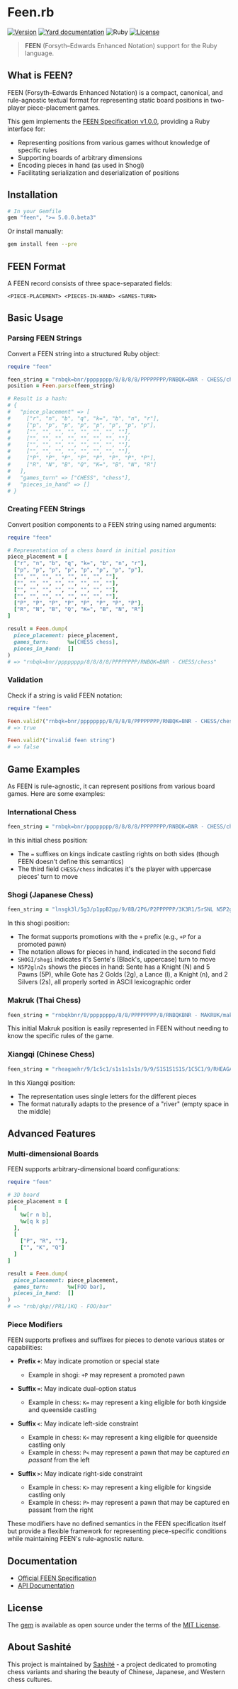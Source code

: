 # Feen.rb

[![Version](https://img.shields.io/github/v/tag/sashite/feen.rb?label=Version&logo=github)](https://github.com/sashite/feen.rb/tags)
[![Yard documentation](https://img.shields.io/badge/Yard-documentation-blue.svg?logo=github)](https://rubydoc.info/github/sashite/feen.rb/main)
![Ruby](https://github.com/sashite/feen.rb/actions/workflows/main.yml/badge.svg?branch=main)
[![License](https://img.shields.io/github/license/sashite/feen.rb?label=License&logo=github)](https://github.com/sashite/feen.rb/raw/main/LICENSE.md)

> **FEEN** (Forsyth–Edwards Enhanced Notation) support for the Ruby language.

## What is FEEN?

FEEN (Forsyth–Edwards Enhanced Notation) is a compact, canonical, and rule-agnostic textual format for representing static board positions in two-player piece-placement games.

This gem implements the [FEEN Specification v1.0.0](https://sashite.dev/documents/feen/1.0.0/), providing a Ruby interface for:
- Representing positions from various games without knowledge of specific rules
- Supporting boards of arbitrary dimensions
- Encoding pieces in hand (as used in Shogi)
- Facilitating serialization and deserialization of positions

## Installation

```ruby
# In your Gemfile
gem "feen", ">= 5.0.0.beta3"
```

Or install manually:

```sh
gem install feen --pre
```

## FEEN Format

A FEEN record consists of three space-separated fields:

```
<PIECE-PLACEMENT> <PIECES-IN-HAND> <GAMES-TURN>
```

## Basic Usage

### Parsing FEEN Strings

Convert a FEEN string into a structured Ruby object:

```ruby
require "feen"

feen_string = "rnbqk=bnr/pppppppp/8/8/8/8/PPPPPPPP/RNBQK=BNR - CHESS/chess"
position = Feen.parse(feen_string)

# Result is a hash:
# {
#   "piece_placement" => [
#     ["r", "n", "b", "q", "k=", "b", "n", "r"],
#     ["p", "p", "p", "p", "p", "p", "p", "p"],
#     ["", "", "", "", "", "", "", ""],
#     ["", "", "", "", "", "", "", ""],
#     ["", "", "", "", "", "", "", ""],
#     ["", "", "", "", "", "", "", ""],
#     ["P", "P", "P", "P", "P", "P", "P", "P"],
#     ["R", "N", "B", "Q", "K=", "B", "N", "R"]
#   ],
#   "games_turn" => ["CHESS", "chess"],
#   "pieces_in_hand" => []
# }
```

### Creating FEEN Strings

Convert position components to a FEEN string using named arguments:

```ruby
require "feen"

# Representation of a chess board in initial position
piece_placement = [
  ["r", "n", "b", "q", "k=", "b", "n", "r"],
  ["p", "p", "p", "p", "p", "p", "p", "p"],
  ["", "", "", "", "", "", "", ""],
  ["", "", "", "", "", "", "", ""],
  ["", "", "", "", "", "", "", ""],
  ["", "", "", "", "", "", "", ""],
  ["P", "P", "P", "P", "P", "P", "P", "P"],
  ["R", "N", "B", "Q", "K=", "B", "N", "R"]
]

result = Feen.dump(
  piece_placement: piece_placement,
  games_turn:      %w[CHESS chess],
  pieces_in_hand:  []
)
# => "rnbqk=bnr/pppppppp/8/8/8/8/PPPPPPPP/RNBQK=BNR - CHESS/chess"
```

### Validation

Check if a string is valid FEEN notation:

```ruby
require "feen"

Feen.valid?("rnbqk=bnr/pppppppp/8/8/8/8/PPPPPPPP/RNBQK=BNR - CHESS/chess")
# => true

Feen.valid?("invalid feen string")
# => false
```

## Game Examples

As FEEN is rule-agnostic, it can represent positions from various board games. Here are some examples:

### International Chess

```ruby
feen_string = "rnbqk=bnr/pppppppp/8/8/8/8/PPPPPPPP/RNBQK=BNR - CHESS/chess"
```

In this initial chess position:
- The `=` suffixes on kings indicate castling rights on both sides (though FEEN doesn't define this semantics)
- The third field `CHESS/chess` indicates it's the player with uppercase pieces' turn to move

### Shogi (Japanese Chess)

```ruby
feen_string = "lnsgk3l/5g3/p1ppB2pp/9/8B/2P6/P2PPPPPP/3K3R1/5rSNL N5P2gln2s SHOGI/shogi"
```

In this shogi position:
- The format supports promotions with the `+` prefix (e.g., `+P` for a promoted pawn)
- The notation allows for pieces in hand, indicated in the second field
- `SHOGI/shogi` indicates it's Sente's (Black's, uppercase) turn to move
- `N5P2gln2s` shows the pieces in hand: Sente has a Knight (N) and 5 Pawns (5P), while Gote has 2 Golds (2g), a Lance (l), a Knight (n), and 2 Silvers (2s), all properly sorted in ASCII lexicographic order

### Makruk (Thai Chess)

```ruby
feen_string = "rnbqkbnr/8/pppppppp/8/8/PPPPPPPP/8/RNBQKBNR - MAKRUK/makruk"
```

This initial Makruk position is easily represented in FEEN without needing to know the specific rules of the game.

### Xiangqi (Chinese Chess)

```ruby
feen_string = "rheagaehr/9/1c5c1/s1s1s1s1s/9/9/S1S1S1S1S/1C5C1/9/RHEAGAEHR - XIANGQI/xiangqi"
```

In this Xiangqi position:
- The representation uses single letters for the different pieces
- The format naturally adapts to the presence of a "river" (empty space in the middle)

## Advanced Features

### Multi-dimensional Boards

FEEN supports arbitrary-dimensional board configurations:

```ruby
require "feen"

# 3D board
piece_placement = [
  [
    %w[r n b],
    %w[q k p]
  ],
  [
    ["P", "R", ""],
    ["", "K", "Q"]
  ]
]

result = Feen.dump(
  piece_placement: piece_placement,
  games_turn:      %w[FOO bar],
  pieces_in_hand:  []
)
# => "rnb/qkp//PR1/1KQ - FOO/bar"
```

### Piece Modifiers

FEEN supports prefixes and suffixes for pieces to denote various states or capabilities:

- **Prefix `+`**: May indicate promotion or special state
  - Example in shogi: `+P` may represent a promoted pawn

- **Suffix `=`**: May indicate dual-option status
  - Example in chess: `K=` may represent a king eligible for both kingside and queenside castling

- **Suffix `<`**: May indicate left-side constraint
  - Example in chess: `K<` may represent a king eligible for queenside castling only
  - Example in chess: `P<` may represent a pawn that may be captured _en passant_ from the left

- **Suffix `>`**: May indicate right-side constraint
  - Example in chess: `K>` may represent a king eligible for kingside castling only
  - Example in chess: `P>` may represent a pawn that may be captured en passant from the right

These modifiers have no defined semantics in the FEEN specification itself but provide a flexible framework for representing piece-specific conditions while maintaining FEEN's rule-agnostic nature.

## Documentation

- [Official FEEN Specification](https://sashite.dev/documents/feen/1.0.0/)
- [API Documentation](https://rubydoc.info/github/sashite/feen.rb/main)

## License

The [gem](https://rubygems.org/gems/feen) is available as open source under the terms of the [MIT License](https://opensource.org/licenses/MIT).

## About Sashité

This project is maintained by [Sashité](https://sashite.com/) - a project dedicated to promoting chess variants and sharing the beauty of Chinese, Japanese, and Western chess cultures.
